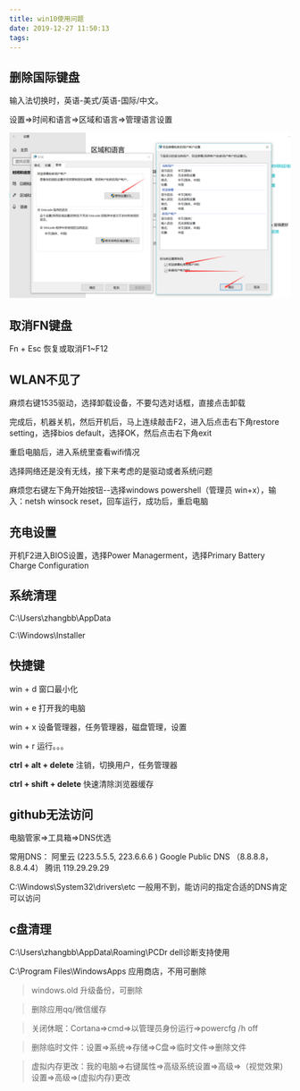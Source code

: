 ```yaml
---
title: win10使用问题
date: 2019-12-27 11:50:13
tags:
---
```




## 删除国际键盘

输入法切换时，英语-美式/英语-国际/中文。

设置=>时间和语言=>区域和语言=>管理语言设置

![image-20191227115449769](win10使用问题/image-20191227115449769.png)



## 取消FN键盘

Fn + Esc 恢复或取消F1~F12



## WLAN不见了

麻烦右键1535驱动，选择卸载设备，不要勾选对话框，直接点击卸载

完成后，机器关机，然后开机后，马上连续敲击F2，进入后点击右下角restore setting，选择bios default，选择OK，然后点击右下角exit

重启电脑后，进入系统里查看wifi情况

选择网络还是没有无线，接下来考虑的是驱动或者系统问题

麻烦您右键左下角开始按钮--选择windows powershell（管理员 win+x），输入：netsh winsock  reset，回车运行，成功后，重启电脑



## 充电设置

开机F2进入BIOS设置，选择Power Managerment，选择Primary Battery Charge Configuration



## 系统清理

C:\Users\zhangbb\AppData

C:\Windows\Installer



## 快捷键

win + d  窗口最小化

win + e 打开我的电脑

win + x 设备管理器，任务管理器，磁盘管理，设置

win + r 运行。。。

 **ctrl + alt + delete** 注销，切换用户，任务管理器

 **ctrl + shift + delete** 快速清除浏览器缓存



## github无法访问

电脑管家=>工具箱=>DNS优选

常用DNS：
阿里云 (223.5.5.5,  223.6.6.6 )
Google Public DNS （8.8.8.8， 8.8.4.4） 
腾讯 119.29.29.29

C:\Windows\System32\drivers\etc 一般用不到，能访问的指定合适的DNS肯定可以访问

## c盘清理

C:\Users\zhangbb\AppData\Roaming\PCDr    dell诊断支持使用

C:\Program Files\WindowsApps   应用商店，不用可删除

> windows.old 升级备份，可删除

>  删除应用qq/微信缓存

> 关闭休眠：Cortana=>cmd=>以管理员身份运行=>powercfg /h off 

> 删除临时文件：设置=>系统=>存储=>C盘=>临时文件=>删除文件

> 虚拟内存更改：我的电脑=>右键属性=>高级系统设置=>高级=>（视觉效果)设置=>高级=>(虚拟内存)更改
